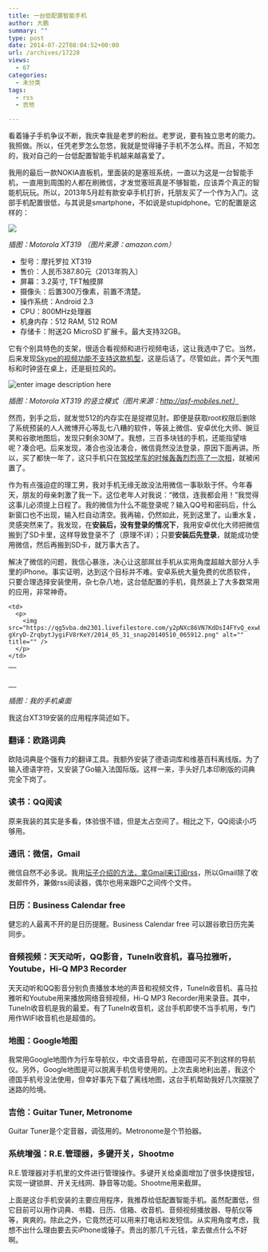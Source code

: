 ```yaml
---
title: 一台低配置智能手机
author: 大鹏
summary: ""
type: post
date: 2014-07-22T08:04:52+00:00
url: /archives/17228
views:
  - 67
categories:
  - 未分类
tags:
  - rss
  - 吉他

---
```

看着锤子手机争议不断，我庆幸我是老罗的粉丝。老罗说，要有独立思考的能力。我照做。所以，任凭老罗怎么忽悠，我就是觉得锤子手机不怎么样。而且，不知怎的，我对自己的一台低配置智能手机越来越喜爱了。

我用的最后一款NOKIA直板机，里面装的是塞班系统，一直以为这是一台智能手机，一直用到周围的人都在刷微信，才发觉塞班真是不够智能，应该弄个真正的智能机玩玩。所以，2013年5月趁有款安卓手机打折，托朋友买了一个作为入门。这部手机配置很低，与其说是smartphone，不如说是stupidphone。它的配置是这样的：

![][1]

_插图：Motorola XT319 （图片来源：amazon.com）_

  * 型号：摩托罗拉 XT319
  * 售价：人民币387.80元（2013年购入）
  * 屏幕：3.2英寸, TFT触摸屏
  * 摄像头：后置300万像素，前置不清楚。
  * 操作系统：Android 2.3
  * CPU：800MHz处理器
  * 机身内存：512 RAM, 512 ROM
  * 存储卡：附送2G MicroSD 扩展卡。最大支持32GB。

它有个别具特色的支架，很适合看视频和进行视频电话，这让我选中了它。当然，后来发现[Skype的视频功能不支持这款机型][2]，这是后话了。尽管如此，弄个天气图标和时钟竖在桌上，还是挺拉风的。

![enter image description here][3]
  
_插图：Motorola XT319 的竖立模式（图片来源：http://asf-mobiles.net）_

然而，到手之后，就发觉512的内存实在是捉襟见肘。即便是获取root权限后删除了系统预装的人人微博开心等乱七八糟的软件，等装上微信、安卓优化大师、豌豆荚和谷歌地图后，发现只剩余30M了。我想，三百多块钱的手机，还能指望啥呢？凑合吧。后来发现，凑合也没法凑合，微信竟然没法登录，原因下面再讲。所以，买了都快一年了，这只手机只在[驾校学车的时候轰轰烈烈亮了一次相][4]，就被闲置了。

作为有点强迫症的理工男，我对手机无缘无故没法用微信一事耿耿于怀。今年春天，朋友的母亲刺激了我一下。这位老年人对我说：“微信，连我都会用！”我觉得这事儿必须提上日程了。我的微信为什么不能登录呢？输入QQ号和密码后，什么新窗口也不出现，输入栏自动清空。我再输，仍然如此，死到这里了。山重水复，灵感突然来了。我发现，在**安装后，没有登录的情况下**，我用安卓优化大师把微信搬到了SD卡里，这样导致登录不了（原理不详）；只要**安装后先登录**，就能成功使用微信，然后再搬到SD卡，就万事大吉了。

解决了微信的问题，我信心暴涨，决心让这部屌丝手机从实用角度超越大部分人手里的iPhone。事实证明，达到这个目标并不难。安卓系统大量免费的优质软件，只要合理选择安装使用，杂七杂八地，这台低配置的手机，竟然装上了大多数常用的应用，非常神奇。

<table>
  <tr valign="top">
    <td>
      <p>
        <img src="https://qg5vba.dm2301.livefilestore.com/y2phr01Q1g9NcnDCqWSVD9WTwGyaW-ckRqjLJEvd-xs1b3c0VnUl0ZhzZxEiqY4NPDS8jkLenprBHNhQMVo3XdRS-p2MFW5o3ykelfSBdKmo-s/2014_05_31_snap20140510_065851.png" alt="" title="" />
      </p>
    </td>
    
    <td>
      <p>
        <img src="https://qg5vba.dm2301.livefilestore.com/y2pNXc86VN7KdDsI4FYvQ_exwbMjLSsKZu3mDqCK71jveTywah0LomuWh2n03dxiQQmoZEByTRgA1Ft6wSj6Qi-gXryD-ZrqbytJygiFV8rKeY/2014_05_31_snap20140510_065912.png" alt="" title="" />
      </p>
    </td>
  </tr>
</table>

_插图：我的手机桌面_

我这台XT319安装的应用程序简述如下。

### 翻译：欧路词典

欧陆词典是个强有力的翻译工具。我额外安装了德语词库和维基百科离线版。为了输入德语字符，又安装了Go输入法国际版。这样一来，手头好几本印刷版的词典完全下岗了。

### 读书：QQ阅读

原来我装的其实是多看，体验很不错，但是太占空间了。相比之下，QQ阅读小巧够用。

### 通讯：微信，Gmail

微信自然不必多说。我用[坛子介绍的方法，拿Gmail来订阅rss][5]，所以Gmail除了收发邮件外，兼做rss阅读器，偶尔也用来跟PC之间传个文件。

### 日历：Business Calendar free

健忘的人最离不开的是日历提醒。Business Calendar free 可以跟谷歌日历完美同步。

### 音频视频：天天动听，QQ影音，TuneIn收音机，喜马拉雅听，Youtube，Hi-Q MP3 Recorder

天天动听和QQ影音分别负责播放本地的声音和视频文件，TuneIn收音机、喜马拉雅听和Youtube用来播放网络音频视频，Hi-Q MP3 Recorder用来录音。其中，TuneIn收音机是我的最爱。有了TuneIn收音机，这台手机即使不当手机用，专门用作WIFI收音机也是超值的。

### 地图：Google地图

我常用Google地图作为行车导航仪，中文语音导航，在德国可买不到这样的导航仪。另外，Google地图是可以脱离手机信号使用的。上次去奥地利出差，我这个德国手机号没法使用，但幸好事先下载了离线地图，这台手机帮助我好几次摆脱了迷路的险境。

### 吉他：Guitar Tuner, Metronome

Guitar Tuner是个定音器，调弦用的。Metronome是个节拍器。

### 系统增强：R.E.管理器，多键开关，Shootme

R.E.管理器对手机里的文件进行管理操作。多键开关给桌面增加了很多快捷按钮，实现一键锁屏、开关无线网、静音等功能。Shootme用来截屏。

上面是这台手机安装的主要应用程序，我推荐给低配置智能手机。虽然配置低，但它目前可以用作词典、书籍、日历、信箱、收音机、音频视频播放器、导航仪等等，爽爽的。除此之外，它竟然还可以用来打电话和发短信。从实用角度考虑，我想不出什么理由要去买iPhone或锤子。贵出的那几千元钱，拿去做点什么不好啊。

 [1]: http://ec4.images-amazon.com/images/I/41iqLyBrs-L._SL500_AA300_.jpg
 [2]: http://dapengde.com/archives/17155
 [3]: http://asf-mobiles.net/wp-content/uploads/2011/09/Motorola-XT319.jpg
 [4]: http://dapengde.com/archives/15557
 [5]: https://tumutanzi.com/archives/11829
